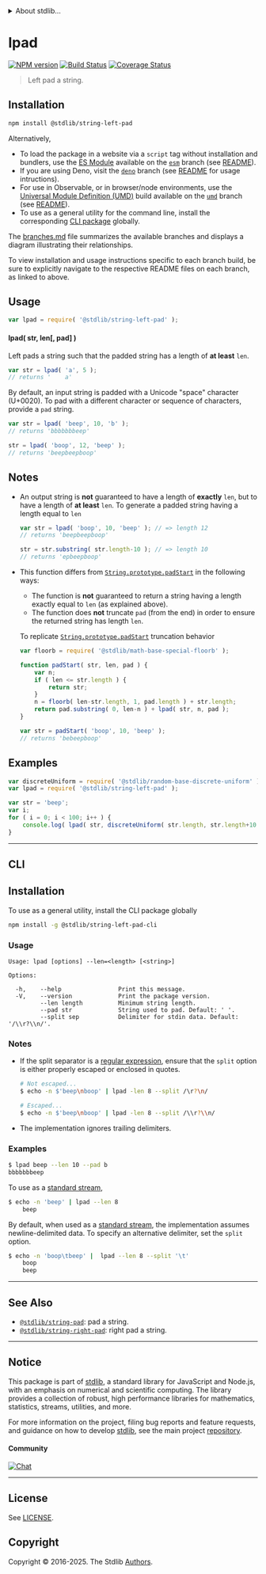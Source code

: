 <!--

@license Apache-2.0

Copyright (c) 2018 The Stdlib Authors.

Licensed under the Apache License, Version 2.0 (the "License");
you may not use this file except in compliance with the License.
You may obtain a copy of the License at

   http://www.apache.org/licenses/LICENSE-2.0

Unless required by applicable law or agreed to in writing, software
distributed under the License is distributed on an "AS IS" BASIS,
WITHOUT WARRANTIES OR CONDITIONS OF ANY KIND, either express or implied.
See the License for the specific language governing permissions and
limitations under the License.

-->


<details>
  <summary>
    About stdlib...
  </summary>
  <p>We believe in a future in which the web is a preferred environment for numerical computation. To help realize this future, we've built stdlib. stdlib is a standard library, with an emphasis on numerical and scientific computation, written in JavaScript (and C) for execution in browsers and in Node.js.</p>
  <p>The library is fully decomposable, being architected in such a way that you can swap out and mix and match APIs and functionality to cater to your exact preferences and use cases.</p>
  <p>When you use stdlib, you can be absolutely certain that you are using the most thorough, rigorous, well-written, studied, documented, tested, measured, and high-quality code out there.</p>
  <p>To join us in bringing numerical computing to the web, get started by checking us out on <a href="https://github.com/stdlib-js/stdlib">GitHub</a>, and please consider <a href="https://opencollective.com/stdlib">financially supporting stdlib</a>. We greatly appreciate your continued support!</p>
</details>

# lpad

[![NPM version][npm-image]][npm-url] [![Build Status][test-image]][test-url] [![Coverage Status][coverage-image]][coverage-url] <!-- [![dependencies][dependencies-image]][dependencies-url] -->

> Left pad a string.

<section class="installation">

## Installation

```bash
npm install @stdlib/string-left-pad
```

Alternatively,

-   To load the package in a website via a `script` tag without installation and bundlers, use the [ES Module][es-module] available on the [`esm`][esm-url] branch (see [README][esm-readme]).
-   If you are using Deno, visit the [`deno`][deno-url] branch (see [README][deno-readme] for usage intructions).
-   For use in Observable, or in browser/node environments, use the [Universal Module Definition (UMD)][umd] build available on the [`umd`][umd-url] branch (see [README][umd-readme]).
-   To use as a general utility for the command line, install the corresponding [CLI package][cli-section] globally.

The [branches.md][branches-url] file summarizes the available branches and displays a diagram illustrating their relationships.

To view installation and usage instructions specific to each branch build, be sure to explicitly navigate to the respective README files on each branch, as linked to above.

</section>

<section class="usage">

## Usage

```javascript
var lpad = require( '@stdlib/string-left-pad' );
```

#### lpad( str, len\[, pad] )

Left pads a string such that the padded string has a length of **at least** `len`.

```javascript
var str = lpad( 'a', 5 );
// returns '    a'
```

By default, an input string is padded with a Unicode "space" character (U+0020). To pad with a different character or sequence of characters, provide a `pad` string.

```javascript
var str = lpad( 'beep', 10, 'b' );
// returns 'bbbbbbbeep'

str = lpad( 'boop', 12, 'beep' );
// returns 'beepbeepboop'
```

</section>

<!-- /.usage -->

<section class="notes">

## Notes

-   An output string is **not** guaranteed to have a length of **exactly** `len`, but to have a length of **at least** `len`. To generate a padded string having a length equal to `len`

    ```javascript
    var str = lpad( 'boop', 10, 'beep' ); // => length 12
    // returns 'beepbeepboop'

    str = str.substring( str.length-10 ); // => length 10
    // returns 'epbeepboop'
    ```

-   This function differs from [`String.prototype.padStart`][mdn-string-padstart] in the following ways:

    -   The function is **not** guaranteed to return a string having a length exactly equal to `len` (as explained above).
    -   The function does **not** truncate `pad` (from the end) in order to ensure the returned string has length `len`.

    To replicate [`String.prototype.padStart`][mdn-string-padstart] truncation behavior

    ```javascript
    var floorb = require( '@stdlib/math-base-special-floorb' );

    function padStart( str, len, pad ) {
        var n;
        if ( len <= str.length ) {
            return str;
        }
        n = floorb( len-str.length, 1, pad.length ) + str.length;
        return pad.substring( 0, len-n ) + lpad( str, n, pad );
    }

    var str = padStart( 'boop', 10, 'beep' );
    // returns 'bebeepboop'
    ```

</section>

<!-- /.notes -->

<section class="examples">

## Examples

<!-- eslint no-undef: "error" -->

```javascript
var discreteUniform = require( '@stdlib/random-base-discrete-uniform' );
var lpad = require( '@stdlib/string-left-pad' );

var str = 'beep';
var i;
for ( i = 0; i < 100; i++ ) {
    console.log( lpad( str, discreteUniform( str.length, str.length+10 ), 'b' ) );
}
```

</section>

<!-- /.examples -->

* * *

<section class="cli">

## CLI

<section class="installation">

## Installation

To use as a general utility, install the CLI package globally

```bash
npm install -g @stdlib/string-left-pad-cli
```

</section>

<!-- CLI usage documentation. -->

<section class="usage">

### Usage

```text
Usage: lpad [options] --len=<length> [<string>]

Options:

  -h,    --help                Print this message.
  -V,    --version             Print the package version.
         --len length          Minimum string length.
         --pad str             String used to pad. Default: ' '.
         --split sep           Delimiter for stdin data. Default: '/\\r?\\n/'.
```

</section>

<!-- /.usage -->

<!-- CLI usage notes. Make sure to keep an empty line after the `section` element and another before the `/section` close. -->

<section class="notes">

### Notes

-   If the split separator is a [regular expression][mdn-regexp], ensure that the `split` option is either properly escaped or enclosed in quotes.

    ```bash
    # Not escaped...
    $ echo -n $'beep\nboop' | lpad -len 8 --split /\r?\n/

    # Escaped...
    $ echo -n $'beep\nboop' | lpad -len 8 --split /\\r?\\n/
    ```

-   The implementation ignores trailing delimiters.

</section>

<!-- /.notes -->

<section class="examples">

### Examples

```bash
$ lpad beep --len 10 --pad b
bbbbbbbeep
```

To use as a [standard stream][standard-streams],

```bash
$ echo -n 'beep' | lpad --len 8
    beep
```

By default, when used as a [standard stream][standard-streams], the implementation assumes newline-delimited data. To specify an alternative delimiter, set the `split` option.

```bash
$ echo -n 'boop\tbeep' |  lpad --len 8 --split '\t'
    boop
    beep
```

</section>

<!-- /.examples -->

</section>

<!-- /.cli -->

<!-- Section for related `stdlib` packages. Do not manually edit this section, as it is automatically populated. -->

<section class="related">

* * *

## See Also

-   <span class="package-name">[`@stdlib/string-pad`][@stdlib/string/pad]</span><span class="delimiter">: </span><span class="description">pad a string.</span>
-   <span class="package-name">[`@stdlib/string-right-pad`][@stdlib/string/right-pad]</span><span class="delimiter">: </span><span class="description">right pad a string.</span>

</section>

<!-- /.related -->

<!-- Section for all links. Make sure to keep an empty line after the `section` element and another before the `/section` close. -->


<section class="main-repo" >

* * *

## Notice

This package is part of [stdlib][stdlib], a standard library for JavaScript and Node.js, with an emphasis on numerical and scientific computing. The library provides a collection of robust, high performance libraries for mathematics, statistics, streams, utilities, and more.

For more information on the project, filing bug reports and feature requests, and guidance on how to develop [stdlib][stdlib], see the main project [repository][stdlib].

#### Community

[![Chat][chat-image]][chat-url]

---

## License

See [LICENSE][stdlib-license].


## Copyright

Copyright &copy; 2016-2025. The Stdlib [Authors][stdlib-authors].

</section>

<!-- /.stdlib -->

<!-- Section for all links. Make sure to keep an empty line after the `section` element and another before the `/section` close. -->

<section class="links">

[npm-image]: http://img.shields.io/npm/v/@stdlib/string-left-pad.svg
[npm-url]: https://npmjs.org/package/@stdlib/string-left-pad

[test-image]: https://github.com/stdlib-js/string-left-pad/actions/workflows/test.yml/badge.svg?branch=main
[test-url]: https://github.com/stdlib-js/string-left-pad/actions/workflows/test.yml?query=branch:main

[coverage-image]: https://img.shields.io/codecov/c/github/stdlib-js/string-left-pad/main.svg
[coverage-url]: https://codecov.io/github/stdlib-js/string-left-pad?branch=main

<!--

[dependencies-image]: https://img.shields.io/david/stdlib-js/string-left-pad.svg
[dependencies-url]: https://david-dm.org/stdlib-js/string-left-pad/main

-->

[chat-image]: https://img.shields.io/gitter/room/stdlib-js/stdlib.svg
[chat-url]: https://app.gitter.im/#/room/#stdlib-js_stdlib:gitter.im

[stdlib]: https://github.com/stdlib-js/stdlib

[stdlib-authors]: https://github.com/stdlib-js/stdlib/graphs/contributors

[cli-section]: https://github.com/stdlib-js/string-left-pad#cli
[cli-url]: https://github.com/stdlib-js/string-left-pad/tree/cli
[@stdlib/string-left-pad]: https://github.com/stdlib-js/string-left-pad/tree/main

[umd]: https://github.com/umdjs/umd
[es-module]: https://developer.mozilla.org/en-US/docs/Web/JavaScript/Guide/Modules

[deno-url]: https://github.com/stdlib-js/string-left-pad/tree/deno
[deno-readme]: https://github.com/stdlib-js/string-left-pad/blob/deno/README.md
[umd-url]: https://github.com/stdlib-js/string-left-pad/tree/umd
[umd-readme]: https://github.com/stdlib-js/string-left-pad/blob/umd/README.md
[esm-url]: https://github.com/stdlib-js/string-left-pad/tree/esm
[esm-readme]: https://github.com/stdlib-js/string-left-pad/blob/esm/README.md
[branches-url]: https://github.com/stdlib-js/string-left-pad/blob/main/branches.md

[stdlib-license]: https://raw.githubusercontent.com/stdlib-js/string-left-pad/main/LICENSE

[standard-streams]: https://en.wikipedia.org/wiki/Standard_streams

[mdn-regexp]: https://developer.mozilla.org/en-US/docs/Web/JavaScript/Guide/Regular_Expressions

[mdn-string-padstart]: https://developer.mozilla.org/en-US/docs/Web/JavaScript/Reference/Global_Objects/String/padStart

<!-- <related-links> -->

[@stdlib/string/pad]: https://github.com/stdlib-js/string-pad

[@stdlib/string/right-pad]: https://github.com/stdlib-js/string-right-pad

<!-- </related-links> -->

</section>

<!-- /.links -->
